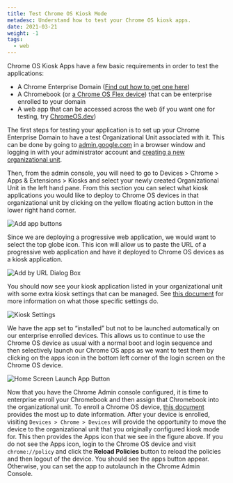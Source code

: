 ```yaml
---
title: Test Chrome OS Kiosk Mode
metadesc: Understand how to test your Chrome OS kiosk apps.
date: 2021-03-21
weight: -1
tags:
  - web
---
```


Chrome OS Kiosk Apps have a few basic requirements in order to test the applications:

- A Chrome Enterprise Domain ([Find out how to get one here](https://support.google.com/chrome/a/answer/9147838?hl=en#zippy=))
- A Chromebook (or [a Chrome OS Flex device](https://chromeenterprise.google/os/chromeosflex/)) that can be enterprise enrolled to your domain
- A web app that can be accessed across the web (if you want one for testing, try [ChromeOS.dev](https://chromeos.dev))

The first steps for testing your application is to set up your Chrome Enterprise Domain to have a test Organizational Unit associated with it. This can be done by going to [admin.google.com](https://admin.google.com) in a browser window and logging in with your administrator account and [creating a new organizational unit](https://support.google.com/a/answer/182537?product_name=UnuFlow&hl=en&visit_id=637808048512931898-3997595330&rd=1&src=supportwidget0&hl=en).

Then, from the admin console, you will need to go to Devices > Chrome > Apps & Extensions > Kiosks and select your newly created Organizational Unit in the left hand pane. From this section you can select what kiosk applications you would like to deploy to Chrome OS devices in that organizational unit by clicking on the yellow floating action button in the lower right hand corner.

![Add app buttons](ix://education/testing-kiosk-apps/buttons.png 'Add app buttons')

Since we are deploying a progressive web application, we would want to select the top globe icon. This icon will allow us to paste the URL of a progressive web application and have it deployed to Chrome OS devices as a kiosk application.

![Add by URL Dialog Box](ix://education/testing-kiosk-apps/add-by-url.png 'Add by URL Dialog Box')

You should now see your kiosk application listed in your organizational unit with some extra kiosk settings that can be managed. See [this document](https://support.google.com/chrome/a/answer/9273974?hl=en) for more information on what those specific settings do.

![Kiosk Settings](ix://education/testing-kiosk-apps/kiosk-settings.png 'Kiosk Settings')

We have the app set to “installed” but not to be launched automatically on our enterprise enrolled devices. This allows us to continue to use the Chrome OS device as usual with a normal boot and login sequence and then selectively launch our Chrome OS apps as we want to test them by clicking on the apps icon in the bottom left corner of the login screen on the Chrome OS device.

![Home Screen Launch App Button](ix://education/testing-kiosk-apps/launch-apps-button.png 'Home Screen Launch App Button')

Now that you have the Chrome Admin console configured, it is time to enterprise enroll your Chromebook and then assign that Chromebook into the organizational unit. To enroll a Chrome OS device, [this document](https://support.google.com/chrome/a/answer/1360534?hl=en) provides the most up to date information. After your device is enrolled, visiting `Devices > Chrome > Devices` will provide the opportunity to move the device to the organizational unit that you originally configured kiosk mode for. This then provides the Apps icon that we see in the figure above. If you do not see the Apps icon, login to the Chrome OS device and visit `chrome://policy` and click the **Reload Policies** button to reload the policies and then logout of the device. You should see the apps button appear. Otherwise, you can set the app to autolaunch in the Chrome Admin Console.
